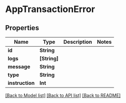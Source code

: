 # AppTransactionError

## Properties
Name | Type | Description | Notes
------------ | ------------- | ------------- | -------------
**id** | **String** |  | 
**logs** | **[String]** |  | 
**message** | **String** |  | 
**type** | **String** |  | 
**instruction** | **Int** |  | 

[[Back to Model list]](../README.md#documentation-for-models) [[Back to API list]](../README.md#documentation-for-api-endpoints) [[Back to README]](../README.md)


